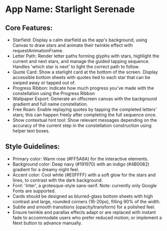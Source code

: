 # **App Name**: Starlight Serenade

## Core Features:

- Starfield: Display a calm starfield as the app's background, using Canvas to draw stars and animate their twinkle effect with requestAnimationFrame.
- Letter Path: Render letter paths forming glyphs with stars, highlight the current and next stars, and manage the guided tapping sequence. Handles 'which star is next' to light the correct path to follow.
- Quote Card: Show a starlight card at the bottom of the screen. Display accessible bottom sheets with quotes tied to each star that can be swiped away or tapped out of.
- Progress Ribbon: Indicate how much progress you've made with the constellation using the Progress Ribbon
- Wallpaper Export: Generate an offscreen canvas with the background gradient and full name constellation.
- Free Roam: Enable replaying quotes by tapping the completed letters' stars; this can happen freely after completing the full sequence once.
- Show contextual hint tool: Show relevant messages depending on the accuracy of the current step in the constellation construction using helper text boxes.

## Style Guidelines:

- Primary color: Warm rose (#FF5A8A) for the interactive elements.
- Background color: Deep navy (#191970) with an indigo (#4B0082) gradient for a dreamy night feel.
- Accent color: Cool white (#E0FFFF) with a soft glow for the stars and lines, to contrast with the dark background.
- Font: 'Inter', a grotesque-style sans-serif. Note: currently only Google Fonts are supported.
- Cards should be designed as blurred-glass bottom sheets with high contrast and large, rounded corners (16-20px), filling 90% of the width.
- Subtle and smooth transitions (opacity/transform) for a polished feel.
- Ensure twinkle and parallax effects adapt or are replaced with instant fade to accommodate users who prefer reduced motion; or implement a Next button to advance manually.